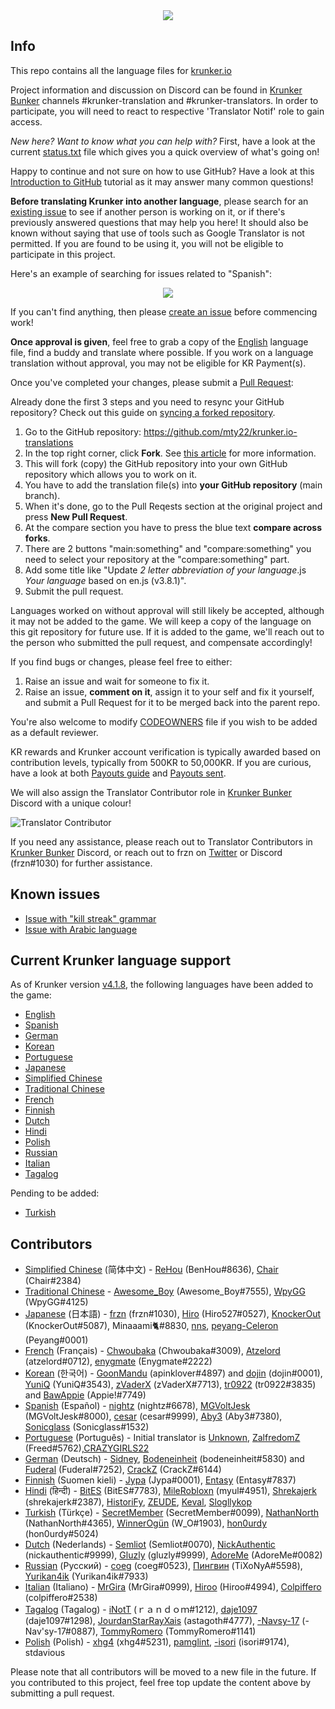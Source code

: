 <div align="center">
<a href="https://krunker.io" target="_blank"><img src="https://c8.idle.host/img/Translation_Projekt.png"></a>
<br>
</div>


Info
------

This repo contains all the language files for [krunker.io](https://krunker.io)

Project information and discussion on Discord can be found in [Krunker Bunker](https://discord.gg/krunker) channels #krunker-translation and #krunker-translators. In order to participate, you will need to react to respective 'Translator Notif' role to gain access.

*New here? Want to know what you can help with?* First, have a look at the current [status.txt](https://raw.githubusercontent.com/mty22/krunker.io-translations/main/status.txt) file which gives you a quick overview of what's going on!

Happy to continue and not sure on how to use GitHub? Have a look at this [Introduction to GitHub](https://lab.github.com/githubtraining/introduction-to-github) tutorial as it may answer many common questions!

**Before translating Krunker into another language**, please search for an [existing issue](https://github.com/mty22/krunker.io-translations/issues) to see if another person is working on it, or if there's previously answered questions that may help you here! It should also be known without saying that use of tools such as Google Translator is not permitted. If you are found to be using it, you will not be eligible to participate in this project.

Here's an example of searching for issues related to "Spanish":

<div align="center">
<a href="https://github.com/mty22/krunker.io-translations/issues?q=Spanish" target="_blank"><img src="https://c8.idle.host/img/github-search-feature.jpg"></a>
<br>
</div>

If you can't find anything, then please [create an issue](https://github.com/mty22/krunker.io-translations/issues/new) before commencing work!

**Once approval is given**, feel free to grab a copy of the [English](https://github.com/mty22/krunker.io-translations/blob/main/en.js) language file, find a buddy and translate where possible. If you work on a language translation without approval, you may not be eligible for KR Payment(s).

Once you've completed your changes, please submit a [Pull Request](https://docs.github.com/en/github/collaborating-with-issues-and-pull-requests/creating-a-pull-request-from-a-fork):

Already done the first 3 steps and you need to resync your GitHub repository? Check out this guide on [syncing a forked repository](https://docs.github.com/en/github/collaborating-with-issues-and-pull-requests/syncing-a-fork).

1. Go to the GitHub repository: https://github.com/mty22/krunker.io-translations
2. In the top right corner, click **Fork**. See [this article](https://docs.github.com/en/github/getting-started-with-github/fork-a-repo) for more information.
3. This will fork (copy) the GitHub repository into your own GitHub repository which allows you to work on it.
4. You have to add the translation file(s) into **your GitHub repository** (main branch).
5. When it's done, go to the Pull Reqests section at the original project and press **New Pull Request**.
6. At the compare section you have to press the blue text **compare across forks**.
7. There are 2 buttons "main:something" and "compare:something" you need to select your repository at the "compare:something" part.
8. Add some title like "Update *2 letter abbreviation of your language*.js *Your language* based on en.js (v3.8.1)".
9. Submit the pull request.

Languages worked on without approval will still likely be accepted, although it may not be added to the game. We will keep a copy of the language on this git repository for future use. If it is added to the game, we'll reach out to the person who submitted the pull request, and compensate accordingly!

If you find bugs or changes, please feel free to either:

 1) Raise an issue and wait for someone to fix it.
 2) Raise an issue, **comment on it**, assign it to your self and fix it yourself, and submit a Pull Request for it to be merged back into the parent repo.

You're also welcome to modify [CODEOWNERS](https://github.com/mty22/krunker.io-translations/blob/main/CODEOWNERS) file if you wish to be added as a default reviewer.

KR rewards and Krunker account verification is typically awarded based on contribution levels, typically from 500KR to 50,000KR. If you are curious, have a look at both [Payouts guide](https://github.com/mty22/krunker.io-translations/blob/main/kr_payment_guide.txt) and [Payouts sent](https://github.com/mty22/krunker.io-translations/blob/main/kr_payouts.csv).

We will also assign the Translator Contributor role in [Krunker Bunker](https://discord.gg/krunker) Discord with a unique colour!

![Translator Contributor](https://c8.idle.host/img/kb-translator-role.png)

If you need any assistance, please reach out to Translator Contributors in [Krunker Bunker](https://discord.gg/krunker) Discord, or reach out to frzn on [Twitter](https://twitter.com/frznmatt) or Discord (frzn#1030) for further assistance.


Known issues
------
- [Issue with "kill streak" grammar](https://github.com/mty22/Krunker-Languages/issues/1)
- [Issue with Arabic language](https://github.com/mty22/krunker.io-translations/issues/2)

Current Krunker language support
------

As of Krunker version [v4.1.8](https://krunker.io/docs/versions.txt), the following languages have been added to the game:

- [English](https://github.com/mty22/krunker.io-translations/blob/main/en.js)
- [Spanish](https://github.com/mty22/krunker.io-translations/blob/main/es.js)
- [German](https://github.com/mty22/krunker.io-translations/blob/main/de.js)
- [Korean](https://github.com/mty22/krunker.io-translations/blob/main/kr.js)
- [Portuguese](https://github.com/mty22/krunker.io-translations/blob/main/pr.js)
- [Japanese](https://github.com/mty22/krunker.io-translations/blob/main/jp.js)
- [Simplified Chinese](https://github.com/mty22/krunker.io-translations/blob/main/zh.js)
- [Traditional Chinese](https://github.com/mty22/krunker.io-translations/blob/main/trzh.js)
- [French](https://github.com/mty22/krunker.io-translations/blob/main/fr.js)
- [Finnish](https://github.com/mty22/krunker.io-translations/blob/main/fi.js)
- [Dutch](https://github.com/mty22/krunker.io-translations/blob/main/nl.js)
- [Hindi](https://github.com/mty22/krunker.io-translations/blob/main/hi.js)
- [Polish](https://github.com/mty22/krunker.io-translations/blob/main/pl.js)
- [Russian](https://github.com/mty22/krunker.io-translations/blob/main/ru.js)
- [Italian](https://github.com/mty22/krunker.io-translations/blob/main/it.js)
- [Tagalog](https://github.com/mty22/krunker.io-translations/blob/main/tg.js)

Pending to be added:

- [Turkish](https://github.com/mty22/krunker.io-translations/blob/main/work-in-progress/tr.js)

Contributors
------
- [Simplified Chinese](https://github.com/mty22/krunker.io-translations/blob/main/zh.js) (简体中文) - [ReHou](https://krunker.io/social.html?p=profile&q=ReHou) (BenHou#8636), [Chair](https://krunker.io/social.html?p=profile&q=AnimeWeebTrash) (Chair#2384)
- [Traditional Chinese](https://github.com/mty22/krunker.io-translations/blob/main/trzh.js) - [Awesome_Boy](https://krunker.io/social.html?p=profile&q=Awesome_Boy) (Awesome_Boy#7555), [WpyGG](https://krunker.io/social.html?p=profile&q=WpyGG) (WpyGG#4125)
- [Japanese](https://github.com/mty22/krunker.io-translations/blob/main/jp.js) (日本語) - [frzn](https://krunker.io/social.html?p=frzn) (frzn#1030), [Hiro](https://krunker.io/social.html?p=Hiro527) (Hiro527#0527), [KnockerOut](https://krunker.io/social.html?p=profile&q=KnockerOut) (KnockerOut#5087), Minaaami🐈#8830, [nns](https://krunker.io/social.html?p=profile&q=nns__Twitch), [peyang-Celeron](https://krunker.io/social.html?p=peyang) (Peyang#0001)
- [French](https://github.com/mty22/krunker.io-translations/blob/main/fr.js) (Français) - [Chwoubaka](https://krunker.io/social.html?p=Chwoubaka) (Chwoubaka#3009), [Atzelord](https://krunker.io/social.html?p=profile&q=Atzelord) (atzelord#0712), [enygmate](https://krunker.io/social.html?p=enygmate) (Enygmate#2222)
- [Korean](https://github.com/mty22/krunker.io-translations/blob/main/kr.js) (한국어) - [GoonMandu](https://krunker.io/social.html?p=GoonMandu) (apinklover#4897) and [dojin](https://krunker.io/social.html?p=profile&q=dojin.) (dojin#0001), [YuniQ](https://krunker.io/social.html?p=profile&q=YuniQ) (YuniQ#3543), [zVaderX](https://krunker.io/social.html?p=profile&q=zVaderX) (zVaderX#7713), [tr0922](https://krunker.io/social.html?p=profile&q=tr0922) (tr0922#3835) and [BawAppie](https://krunker.io/social.html?p=profile&q=BawAppie) (Appie!#7749)
- [Spanish](https://github.com/mty22/krunker.io-translations/blob/main/es.js) (Español) - [nightz](https://krunker.io/social.html?p=profile&q=xlNightmare) (nightz#6678),  [MGVoltJesk](https://krunker.io/social.html?p=profile&q=MGVoltJesk) (MGVoltJesk#8000), [cesar](https://krunker.io/social.html?p=profile&q=AMOLAPIJA) (cesar#9999), [Aby3](https://krunker.io/social.html?p=profile&q=Aby3) (Aby3#7380), [Sonicglass](https://krunker.io/social.html?p=profile&q=Sonicglass) (Sonicglass#1532)
- [Portuguese](https://github.com/mty22/krunker.io-translations/blob/main/pr.js) (Português) - Initial translator is [Unknown](https://c8.idle.host/sadpepe.png), [ZalfredomZ](https://krunker.io/social.html?p=profile&q=ZalfredomZ) (Freed#5762),[CRAZYGIRLS22](https://github.com/CRAZYGIRLS22)
- [German](https://github.com/mty22/krunker.io-translations/blob/main/de.js) (Deutsch) - [Sidney](https://krunker.io/social.html?p=profile&q=Sidney), [Bodeneinheit](https://krunker.io/social.html?p=profile&q=Bodeneinheit) (bodeneinheit#5830) and [Fuderal](https://krunker.io/social.html?p=profile&q=zzzrobinzzz) (Fuderal#7252), [CrackZ](https://krunker.io/social.html?p=profile&q=CrackZ) (CrackZ#6144)
- [Finnish](https://github.com/mty22/krunker.io-translations/blob/main/fi.js) (Suomen kieli) - [Jypa](https://krunker.io/social.html?p=profile&q=Jypa) (Jypa#0001), [Entasy](https://krunker.io/social.html?p=profile&q=Entasy) (Entasy#7837)
- [Hindi](https://github.com/mty22/krunker.io-translations/blob/main/hi.js) (हिन्दी) - [BitES](https://krunker.io/social.html?p=profile&q=BitES) (BitES#7783), [MileRobloxn](https://krunker.io/social.html?p=profile&q=milethebot) (myul#4951), [Shrekajerk](https://krunker.io/social.html?p=profile&q=le_hem) (shrekajerk#2387), [HistoriFy](https://krunker.io/social.html?p=profile&q=HistoriFy), [ZEUDE](https://krunker.io/social.html?p=profile&q=zeude), [Keval](https://krunker.io/social.html?p=profile&q=TheDevKeval), [Slogllykop](https://krunker.io/social.html?p=profile&q=slogllykop)
- [Turkish](https://github.com/mty22/krunker.io-translations/blob/main/tr.js) (Türkçe) - [SecretMember](https://krunker.io/social.html?p=profile&q=SecretMember) (SecretMember#0099), [NathanNorth](https://krunker.io/social.html?p=profile&q=Axima) (NathanNorth#4365), [WinnerOgün](https://krunker.io/social.html?p=profile&q=Winner_Ogün) (W_O#1903), [hon0urdy](https://krunker.io/social.html?p=profile&q=onurongunnn) (hon0urdy#5024)
- [Dutch](https://github.com/mty22/krunker.io-translations/blob/main/fi.js) (Nederlands) - [Semliot](https://krunker.io/social.html?p=profile&q=Semliot) (Semliot#0070), [NickAuthentic](https://krunker.io/social.html?p=profile&q=NickAuthentic) (nickauthentic#9999), [Gluzly](https://krunker.io/social.html?p=profile&q=Gluzly) (gluzly#9999), [AdoreMe](https://krunker.io/social.html?p=profile&q=AdoreMe) (AdoreMe#0082)
- [Russian](https://github.com/mty22/krunker.io-translations/blob/main/ru.js) (Русский) - [coeg](https://krunker.io/social.html?p=profile&q=coeg%E2%A0%80%E2%A0%80) (coeg#0523), [Пингвин](https://krunker.io/social.html?p=profile&q=%D0%9F%D0%B8%D0%BD%D0%B3%D0%B2%D0%B8%D0%BD) (TiXoNyA#5598), [Yurikan4ik](https://krunker.io/social.html?p=profile&q=Yurikan4ik) (Yurikan4ik#7933)
- [Italian](https://github.com/mty22/krunker.io-translations/blob/main/it.js) (Italiano) - [MrGira](https://krunker.io/social.html?p=profile&q=MrGira) (MrGira#0999), [Hiroo](https://krunker.io/social.html?p=profile&q=Hiroo%2E) (Hiroo#4994), [Colpiffero](https://krunker.io/social.html?p=profile&q=colpiffero) (colpiffero#2538)
- [Tagalog](https://github.com/mty22/krunker.io-translations/blob/main/it.js) (Tagalog) - [iNotT](https://krunker.io/social.html?p=profile&q=iNotT) (ｒａｎｄｏｍ#1212), [daje1097](https://krunker.io/social.html?p=profile&q=daje1097) (daje1097#1298), [JourdanStarRayXais](https://krunker.io/social.html?p=profile&q=Jourdanais) (astagoth#4777), [-Navsy-17](https://krunker.io/social.html?p=profile&q=-Navsy-17) (-Nav'sy-17#0887), [TommyRomero](https://krunker.io/social.html?p=profile&q=TommyRomero) (TommyRomero#1141)
- [Polish](https://github.com/mty22/krunker.io-translations/blob/main/pl.js) (Polish) - [xhg4](https://krunker.io/social.html?p=profile&q=xhg4) (xhg4#5231), [pamglint](https://krunker.io/social.html?p=profile&q=pamglint), [-isori](https://krunker.io/social.html?p=profile&q=-Isori) (isori#9174), stdavious

Please note that all contributors will be moved to a new file in the future. If you contributed to this project, feel free top update the content above by submitting a pull request.
